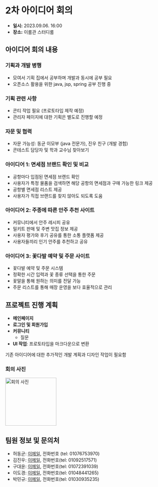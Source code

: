 # 2차 아이디어 회의

- **일시:** 2023.09.06. 16:00
- **장소:** 이룸관 스터디룸

## 아이디어 회의 내용

### 기획과 개발 병행

- 모여서 기획 집에서 공부하며 개발과 동시에 공부 필요
- 오픈소스 활용을 위한 java, jsp, spring 공부 진행 중

### 기획 관련 사항

- 콘티 작업 필요 (프로토타입 제작 예정)
- 관리자 페이지에 대한 기획은 별도로 진행할 예정

### 자문 및 협력

- 자문 가능성: 동균 이모부 (java 전문가), 진우 친구 (개발 경험)
- 콘테스트 담당자 및 학과 교수님 찾아보기

### 아이디어 1: 면세점 브랜드 확인 및 비교

- 공항마다 입점된 면세점 브랜드 확인
- 사용자가 특정 물품을 검색하면 해당 공항의 면세점과 구매 가능한 링크 제공
- 공항별 면세점 리스트 제공
- 사용자가 직접 브랜드를 찾지 않아도 되도록 도움

### 아이디어 2: 주종에 따른 안주 추천 사이트

- 커뮤니티에서 안주 레시피 공유
- 밀키트 판매 및 주변 맛집 정보 제공
- 사용자 평가와 후기 공유를 통한 소통 플랫폼 제공
- 사용자들끼리 인기 안주를 추천하고 공유

### 아이디어 3: 꽃다발 예약 및 주문 사이트

- 꽃다발 예약 및 주문 시스템
- 정확한 시간 입력과 꽃 종류 선택을 통한 주문
- 꽃말을 통해 원하는 의미를 전달 가능
- 주문 리스트를 통해 매장 운영을 보다 효율적으로 관리

## 프로젝트 진행 계획

- **메인페이지**
- **로그인 및 회원가입**
- **커뮤니티**
  - 질문
- **UI 작업**: 프로토타입을 마크다운으로 변환

기존 아이디어에 대한 추가적인 개발 계획과 디자인 작업이 필요함

### 회의 사진

<img src="https://github.com/donggyunhuh/TeamProject_Flower/blob/main/%EC%95%84%EC%9D%B4%EB%94%94%EC%96%B4%20%EB%B0%8F%20%EA%B0%9C%EB%B0%9C%EC%9D%BC%EC%A7%80/%EC%95%84%EC%9D%B4%EB%94%94%EC%96%B4%20%ED%9A%8C%EC%9D%98%EC%9D%BC%EC%A7%80/2%EC%B0%A8%20%EC%95%84%EC%9D%B4%EB%94%94%EC%96%B4%20%ED%9A%8C%EC%9D%98/%ED%9A%8C%EC%9D%98%20%EC%82%AC%EC%A7%84/%EC%9D%B4%EB%A3%B8%EA%B4%80%20%EC%8A%A4%ED%84%B0%EB%94%94%EB%A3%B8%200906.jpg?raw=true" alt="회의 사진" width="160" height="150">

## 팀원 정보 및 문의처

- 허동균: [이메일](mailto:yje07052@naver.com), 전화번호 (tel: 01076753970)
- 김진우: [이메일](mailto:gjfzmtiq1@naver.com), 전화번호(tel: 01092517571)
- 구대윤: [이메일](mailto:hy010309@naver.com), 전화번호(tel: 01072391039)
- 이도경: [이메일](mailto:hidoky@inu.ac.kr), 전화번호(tel: 01048441265)
- 박민규: [이메일](mailto:qkralsrb5235@naver.com), 전화번호(tel: 01030935235)
